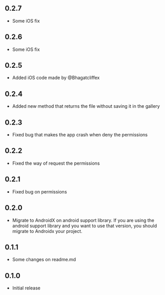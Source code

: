 ## 0.2.7

* Some iOS fix 

## 0.2.6

* Some iOS fix 

## 0.2.5

* Added iOS code made by @Bhagatcliffex 

## 0.2.4

* Added new method that returns the file without saving it in the gallery

## 0.2.3

* Fixed bug that makes the app crash when deny the permissions 

## 0.2.2

* Fixed the way of request the permissions

## 0.2.1

* Fixed bug on permissions

## 0.2.0

* Migrate to AndroidX on android support library. 
If you are using the android support library and you want to use that version, you should migrate to Androidx your project. 

## 0.1.1

* Some changes on readme.md

## 0.1.0

* Initial release